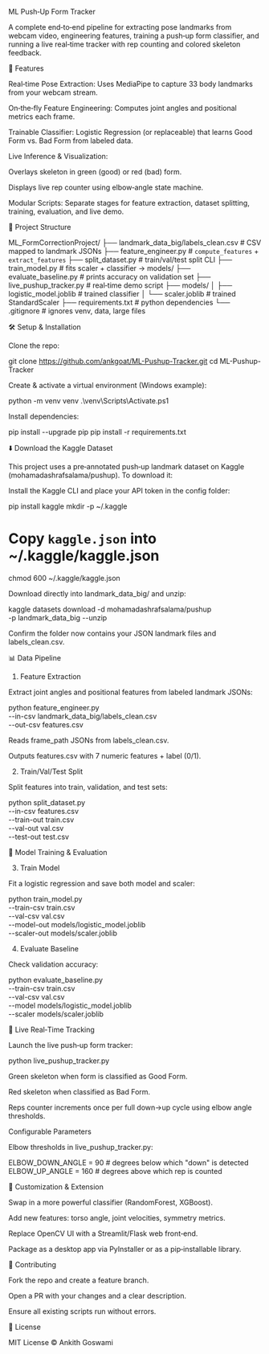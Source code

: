 ML Push‑Up Form Tracker

A complete end‑to‑end pipeline for extracting pose landmarks from webcam video, engineering features, training a push‑up form classifier, and running a live real‑time tracker with rep counting and colored skeleton feedback.

🚀 Features

Real‑time Pose Extraction: Uses MediaPipe to capture 33 body landmarks from your webcam stream.

On‑the‑fly Feature Engineering: Computes joint angles and positional metrics each frame.

Trainable Classifier: Logistic Regression (or replaceable) that learns Good Form vs. Bad Form from labeled data.

Live Inference & Visualization:

Overlays skeleton in green (good) or red (bad) form.

Displays live rep counter using elbow‑angle state machine.

Modular Scripts: Separate stages for feature extraction, dataset splitting, training, evaluation, and live demo.

📂 Project Structure

ML_FormCorrectionProject/
├── landmark_data_big/labels_clean.csv    # CSV mapped to landmark JSONs
├── feature_engineer.py                   # `compute_features` + `extract_features`
├── split_dataset.py                      # train/val/test split CLI
├── train_model.py                        # fits scaler + classifier → models/
├── evaluate_baseline.py                  # prints accuracy on validation set
├── live_pushup_tracker.py                # real‑time demo script
├── models/
│   ├── logistic_model.joblib             # trained classifier
│   └── scaler.joblib                     # trained StandardScaler
├── requirements.txt                      # python dependencies
└── .gitignore                            # ignores venv, data, large files

🛠️ Setup & Installation

Clone the repo:

git clone https://github.com/ankgoat/ML-Pushup-Tracker.git
cd ML-Pushup-Tracker

Create & activate a virtual environment (Windows example):

python -m venv venv
.\venv\Scripts\Activate.ps1

Install dependencies:

pip install --upgrade pip
pip install -r requirements.txt

⬇️ Download the Kaggle Dataset

This project uses a pre‑annotated push‑up landmark dataset on Kaggle (mohamadashrafsalama/pushup). To download it:

Install the Kaggle CLI and place your API token in the config folder:

pip install kaggle
mkdir -p ~/.kaggle
# Copy `kaggle.json` into ~/.kaggle/kaggle.json
chmod 600 ~/.kaggle/kaggle.json

Download directly into landmark_data_big/ and unzip:

kaggle datasets download -d mohamadashrafsalama/pushup \
  -p landmark_data_big --unzip

Confirm the folder now contains your JSON landmark files and labels_clean.csv.

📊 Data Pipeline

1. Feature Extraction

Extract joint angles and positional features from labeled landmark JSONs:

python feature_engineer.py \
  --in-csv  landmark_data_big/labels_clean.csv \
  --out-csv features.csv

Reads frame_path JSONs from labels_clean.csv.

Outputs features.csv with 7 numeric features + label (0/1).

2. Train/Val/Test Split

Split features into train, validation, and test sets:

python split_dataset.py \
  --in-csv    features.csv \
  --train-out train.csv \
  --val-out   val.csv \
  --test-out  test.csv

🚂 Model Training & Evaluation

3. Train Model

Fit a logistic regression and save both model and scaler:

python train_model.py \
  --train-csv  train.csv \
  --val-csv    val.csv \
  --model-out  models/logistic_model.joblib \
  --scaler-out models/scaler.joblib

4. Evaluate Baseline

Check validation accuracy:

python evaluate_baseline.py \
  --train-csv train.csv \
  --val-csv   val.csv \
  --model     models/logistic_model.joblib \
  --scaler    models/scaler.joblib

🎥 Live Real‑Time Tracking

Launch the live push‑up form tracker:

python live_pushup_tracker.py

Green skeleton when form is classified as Good Form.

Red skeleton when classified as Bad Form.

Reps counter increments once per full down→up cycle using elbow angle thresholds.

Configurable Parameters

Elbow thresholds in live_pushup_tracker.py:

ELBOW_DOWN_ANGLE = 90   # degrees below which "down" is detected
ELBOW_UP_ANGLE   = 160  # degrees above which rep is counted

🔧 Customization & Extension

Swap in a more powerful classifier (RandomForest, XGBoost).

Add new features: torso angle, joint velocities, symmetry metrics.

Replace OpenCV UI with a Streamlit/Flask web front‑end.

Package as a desktop app via PyInstaller or as a pip‑installable library.

🤝 Contributing

Fork the repo and create a feature branch.

Open a PR with your changes and a clear description.

Ensure all existing scripts run without errors.

📜 License

MIT License © Ankith Goswami

